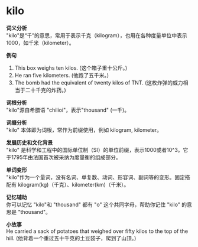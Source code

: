 # kilo

**词义分析**  
"kilo"是“千”的意思，常用于表示千克（kilogram），也用在各种度量单位中表示1000，如千米（kilometer）。

  

**例句**

  

1.  This box weighs ten kilos. (这个箱子重十公斤。)
2.  He ran five kilometers. (他跑了五千米。)
3.  The bomb had the equivalent of twenty kilos of TNT. (这枚炸弹的威力相当于二十千克的炸药。)

  

**词根分析**  
"kilo"源自希腊语 "chilioi"，表示"thousand" (一千)。

  

**词缀分析**  
"kilo" 本体即为词根，常作为前缀使用，例如 kilogram, kilometer。

  

**发展历史和文化背景**  
"kilo" 是科学和工程中的国际单位制（SI）的单位前缀，表示1000或者10^3。它于1795年由法国首次被采纳为度量衡的组成部分。

  

**单词变形**  
"kilo"作为一个量词，没有名词、单复数、动词、形容词、副词等的变形。固定搭配有 kilogram(kg)（千克）、kilometer(km)（千米）。

  

**记忆辅助**  
你可以记忆 "kilo"和 "thousand" 都有 "o" 这个共同字母，帮助你记住 "kilo" 的意思是 "thousand"。

  

**小故事**  
He carried a sack of potatoes that weighed over fifty kilos to the top of the hill. (他背着一个重过五十千克的土豆袋子，爬到了山顶。)
